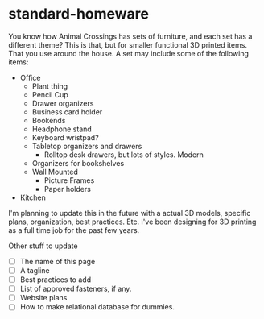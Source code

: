 # standard-homeware
You know how Animal Crossings has sets of furniture, and each set has a different theme? This is that, but for smaller functional 3D printed items. That you use around the house. A set may include some of the following items:

- Office
  - Plant thing
  - Pencil Cup
  - Drawer organizers
  - Business card holder
  - Bookends
  - Headphone stand
  - Keyboard wristpad?
  - Tabletop organizers and drawers
    - Rolltop desk drawers, but lots of styles. Modern
  - Organizers for bookshelves
  - Wall Mounted
    - Picture Frames
    - Paper holders
- Kitchen

I'm planning to update this in the future with a actual 3D models, specific plans, organization, best practices. Etc. I've been designing for 3D printing as a full time job for the past few years.

Other stuff to update
- [ ] The name of this page
- [ ] A tagline
- [ ] Best practices to add
- [ ] List of approved fasteners, if any.
- [ ] Website plans
- [ ] How to make relational database for dummies.
